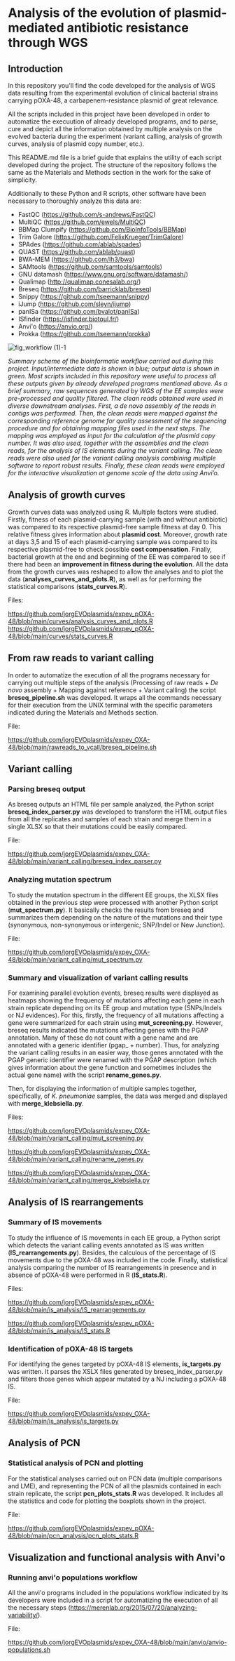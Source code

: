 # Analysis of the evolution of plasmid-mediated antibiotic resistance through WGS

## Introduction

In this repository you'll find the code developed for the analysis of WGS data resulting from the experimental evolution of clinical bacterial strains carrying pOXA-48, a carbapenem-resistance plasmid of great relevance.

All the scripts included in this project have been developed in order to automatize the execuution of already developed programs, and to parse, cure and depict all the information obtained by multiple analysis on the evolved bacteria during the experiment (variant calling, analysis of growth curves, analysis of plasmid copy number, etc.).

This README.md file is a brief guide that explains the utility of each script developed during the project. The structure of the repository follows the same as the Materials and Methods section in the work for the sake of simplicity.

Additionally to these Python and R scripts, other software have been necessary to thoroughly analyze this data are:

* FastQC (https://github.com/s-andrews/FastQC)
* MultiQC (https://github.com/ewels/MultiQC)
* BBMap Clumpify (https://github.com/BioInfoTools/BBMap)
* Trim Galore (https://github.com/FelixKrueger/TrimGalore)
* SPAdes (https://github.com/ablab/spades)
* QUAST (https://github.com/ablab/quast)
* BWA-MEM (https://github.com/lh3/bwa)
* SAMtools (https://github.com/samtools/samtools)
* GNU datamash (https://www.gnu.org/software/datamash/)
* Qualimap (http://qualimap.conesalab.org/)
* Breseq (https://github.com/barricklab/breseq)
* Snippy (https://github.com/tseemann/snippy)
* iJump (https://github.com/sleyn/ijump)
* panISa (https://github.com/bvalot/panISa)
* ISfinder (https://isfinder.biotoul.fr/)
* Anvi'o (https://anvio.org/)
* Prokka (https://github.com/tseemann/prokka)

![fig_workflow (1)-1](https://user-images.githubusercontent.com/105753869/169649481-1a4c46b9-41c7-4f42-a443-ce5c48b9f90b.png)

*Summary scheme of the bioinformatic workflow carried out during this project. Input/intermediate data is shown in blue; output data is shown in green. Most scripts included in this repository were useful to process all these outputs given by already developed programs mentioned above. As a brief summary, raw sequences generated by WGS of the EE samples were pre-processed and quality filtered. The clean reads obtained were used in diverse downstream analyses. First, a de novo assembly of the reads in contigs was performed. Then, the clean reads were mapped against the corresponding reference genome for quality assessment of the sequencing procedure and for obtaining mapping files used in the next steps. The mapping was employed as input for the calculation of the plasmid copy number. It was also used, together with the assemblies and the clean reads, for the analysis of IS elements during the variant calling. The clean reads were also used for the variant calling analysis combining multiple software to report robust results. Finally, these clean reads were employed for the interactive visualization at genome scale of the data using Anvi’o.*

## Analysis of growth curves

Growth curves data was analyzed using R. Multiple factors were studied. Firstly, fitness of each plasmid-carrying sample (with and without antibiotic) was compared to its respective plasmid-free sample fitness at day 0. This relative fitness gives information about **plasmid cost**. Moreover, growth rate at days 3,5 and 15 of each plasmid-carrying sample was compared to its respective plasmid-free to check possible **cost compensation**. Finally, bacterial growth at the end and beginning of the EE was compared to see if there had been an **improvement in fitness during the evolution**. All the data from the growth curves was reshaped to allow the analyses and to plot the data (**analyses_curves_and_plots.R**), as well as for performing the statistical comparisons (**stats_curves.R**).

Files:

https://github.com/jorgEVOplasmids/expev_pOXA-48/blob/main/curves/analysis_curves_and_plots.R
https://github.com/jorgEVOplasmids/expev_pOXA-48/blob/main/curves/stats_curves.R

## From raw reads to variant calling

In order to automatize the execution of all the programs necessary for carrying out multiple steps of the analysis (Processing of raw reads + *De novo* assembly + Mapping against reference + Variant calling) the script **breseq_pipeline.sh** was developed. It wraps all the commands necessary for their execution from the UNIX terminal with the specific parameters indicated during the Materials and Methods section.

File:

https://github.com/jorgEVOplasmids/expev_OXA-48/blob/main/rawreads_to_vcall/breseq_pipeline.sh

## Variant calling

### Parsing breseq output

As breseq outputs an HTML file per sample analyzed, the Python script **breseq_index_parser.py** was developed to transform the HTML output files from all the replicates and samples of each strain and merge them in a single XLSX so that their mutations could be easily compared.

File: 

https://github.com/jorgEVOplasmids/expev_OXA-48/blob/main/variant_calling/breseq_index_parser.py

### Analyzing mutation spectrum

To study the mutation spectrum in the different EE groups, the XLSX files obtained in the previous step were processed with another Python script (**mut_spectrum.py**). It basically checks the results from breseq and summarizes them depending on the nature of the mutations and their type (synonymous, non-synonymous or intergenic; SNP/Indel or New Junction).

File:

https://github.com/jorgEVOplasmids/expev_OXA-48/blob/main/variant_calling/mut_spectrum.py

### Summary and visualization of variant calling results

For examining parallel evolution events, breseq results were displayed as heatmaps showing the frequency of mutations affecting each gene in each strain replicate depending on its EE group and mutation type (SNPs/Indels or NJ evidences). For this, firstly, the frequency of all mutations affecting a gene were summarized for each strain using **mut_screening.py**. However, breseq results indicated the mutations affecting genes with the PGAP annotation. Many of these do not count with a gene name and are annotated with a generic identifier (pgap_ + number). Thus, for analyzing the variant calling results in an easier way, those genes annotated with the PGAP generic identifier were renamed with the PGAP description (which gives information about the gene function and sometimes includes the actual gene name) with the script **rename_genes.py**.

Then, for displaying the information of multiple samples together, specifically, of *K. pneumoniae* samples, the data was merged and displayed with **merge_klebsiella.py**.

Files:

https://github.com/jorgEVOplasmids/expev_OXA-48/blob/main/variant_calling/mut_screening.py

https://github.com/jorgEVOplasmids/expev_OXA-48/blob/main/variant_calling/rename_genes.py

https://github.com/jorgEVOplasmids/expev_OXA-48/blob/main/variant_calling/merge_klebsiella.py

## Analysis of IS rearrangements

### Summary of IS movements

To study the influence of IS movements in each EE group, a Python script which detects the variant calling events annotated as IS was written (**IS_rearrangements.py**). Besides, the calculous of the percentage of IS movements due to the pOXA-48 was included in the code. Finally, statistical analysis comparing the number of IS rearrangements in presence and in absence of pOXA-48 were performed in R (**IS_stats.R**).

Files:

https://github.com/jorgEVOplasmids/expev_pOXA-48/blob/main/is_analysis/IS_rearrangements.py

https://github.com/jorgEVOplasmids/expev_pOXA-48/blob/main/is_analysis/IS_stats.R

### Identification of pOXA-48 IS targets

For identifying the genes targeted by pOXA-48 IS elements, **is_targets.py** was written. It parses the XSLX files generated by breseq_index_parser.py and filters those genes which appear mutated by a NJ including a pOXA-48 IS.

File:

https://github.com/jorgEVOplasmids/expev_OXA-48/blob/main/is_analysis/is_targets.py

## Analysis of PCN

### Statistical analysis of PCN and plotting

For the statistical analyses carried out on PCN data (multiple comparisons and LME), and representing the PCN of all the plasmids contained in each strain replicate, the script **pcn_plots_stats.R** was developed. It includes all the statistics and code for plotting the boxplots shown in the project.

File:

https://github.com/jorgEVOplasmids/expev_pOXA-48/blob/main/pcn_analysis/pcn_plots_stats.R

## Visualization and functional analysis with Anvi'o

### Running anvi'o populations workflow

All the anvi'o programs included in the populations workflow indicated by its developers were included in a script for automatizing the execution of all the necessary steps (https://merenlab.org/2015/07/20/analyzing-variability/).

File: 

https://github.com/jorgEVOplasmids/expev_OXA-48/blob/main/anvio/anvio-populations.sh
